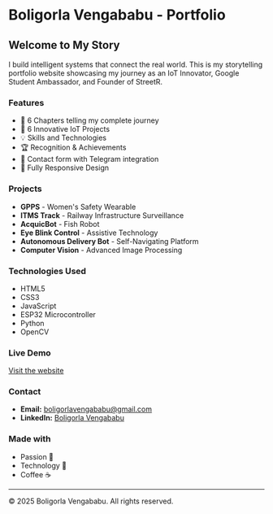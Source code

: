 # Boligorla Vengababu - Portfolio

## Welcome to My Story

I build intelligent systems that connect the real world. This is my storytelling portfolio website showcasing my journey as an IoT Innovator, Google Student Ambassador, and Founder of StreetR.

### Features
- 📖 6 Chapters telling my complete journey
- 🚀 6 Innovative IoT Projects
- 💡 Skills and Technologies
- 🏆 Recognition & Achievements
- 📧 Contact form with Telegram integration
- 📱 Fully Responsive Design

### Projects
- **GPPS** - Women's Safety Wearable
- **ITMS Track** - Railway Infrastructure Surveillance
- **AcquicBot** - Fish Robot
- **Eye Blink Control** - Assistive Technology
- **Autonomous Delivery Bot** - Self-Navigating Platform
- **Computer Vision** - Advanced Image Processing

### Technologies Used
- HTML5
- CSS3
- JavaScript
- ESP32 Microcontroller
- Python
- OpenCV

### Live Demo
[Visit the website](https://YOUR_USERNAME.github.io/story-portfolio/)

### Contact
- **Email:** [boligorlavengababu@gmail.com](mailto:boligorlavengababu@gmail.com)
- **LinkedIn:** [Boligorla Vengababu](https://linkedin.com/in/boligorla-vengababu)

### Made with
- Passion 💜
- Technology 🚀
- Coffee ☕

---
© 2025 Boligorla Vengababu. All rights reserved.
